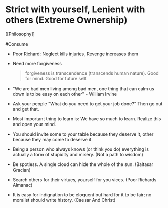 # Strict with yourself, Lenient with others (Extreme Ownership)

[[Philosophy]]

#Consume 

- Poor Richard: Neglect kills injuries, Revenge increases them

- Need more forgiveness
  > forgiveness is transcendence (transcends human nature).
  > Good for mind.  Good for future self.

- "We are bad men living among bad men, one thing that can calm us down is to be easy on each other" - William Irvine

- Ask your people "What do you need to get your job done?" Then go out and get that.

- Most important thing to learn is: We have so much to learn.  Realize this and open your mind.

- You should invite some to your table because they deserve it, other because they may come to deserve it.

- Being a person who always knows (or think you do) everything is actually a form of stupidity and misery.
  (Not a path to wisdom)

- Be spotless. A single cloud can hide the whole of the sun. (Baltasar Gracian)

- Search others for their virtues, yourself for you vices. (Poor Richards Almanac)

- It is easy for indignation to be eloquent but hard for it to be fair; no moralist should write history. (Caesar And Christ)
